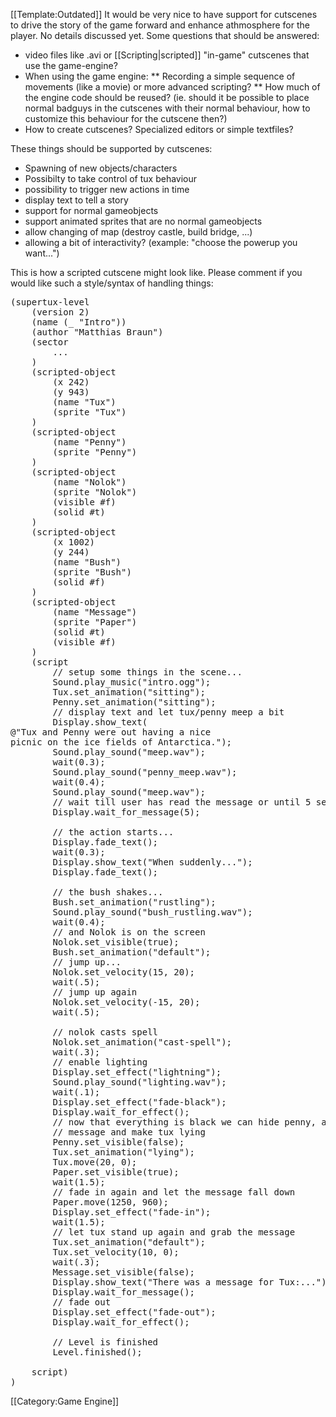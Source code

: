 [[Template:Outdated]]
It would be very nice to have support for cutscenes to drive the story of the game forward and enhance athmosphere for the player. No details discussed yet. Some questions that should be answered:

* video files like .avi or [[Scripting|scripted]] "in-game" cutscenes that use the game-engine?
* When using the game engine:
** Recording a simple sequence of movements (like a movie) or more advanced scripting?
** How much of the engine code should be reused? (ie. should it be possible to place normal badguys in the cutscenes with their normal behaviour, how to customize this behaviour for the cutscene then?)
* How to create cutscenes? Specialized editors or simple textfiles?


These things should be supported by cutscenes:
* Spawning of new objects/characters
* Possibilty to take control of tux behaviour
* possibility to trigger new actions in time
* display text to tell a story
* support for normal gameobjects
* support animated sprites that are no normal gameobjects
* allow changing of map (destroy castle, build bridge, ...)
* allowing a bit of interactivity? (example: "choose the powerup you want...")


This is how a scripted cutscene might look like. Please comment if you would like such a style/syntax of handling things:
<pre>
(supertux-level
    (version 2)
    (name (_ "Intro"))
    (author "Matthias Braun")
    (sector
        ...
    )
    (scripted-object
        (x 242)
        (y 943)
        (name "Tux")
        (sprite "Tux")
    )
    (scripted-object
        (name "Penny")
        (sprite "Penny")
    )
    (scripted-object
        (name "Nolok")
        (sprite "Nolok")
        (visible #f)
        (solid #t)
    )
    (scripted-object
        (x 1002)
        (y 244)
        (name "Bush")
        (sprite "Bush")
        (solid #f)
    )
    (scripted-object
        (name "Message")
        (sprite "Paper")
        (solid #t)
        (visible #f)
    )
    (script
        // setup some things in the scene...
        Sound.play_music("intro.ogg");
        Tux.set_animation("sitting");
        Penny.set_animation("sitting");
        // display text and let tux/penny meep a bit
        Display.show_text(
@"Tux and Penny were out having a nice
picnic on the ice fields of Antarctica.");
        Sound.play_sound("meep.wav");
        wait(0.3);
        Sound.play_sound("penny_meep.wav");
        wait(0.4);
        Sound.play_sound("meep.wav");
        // wait till user has read the message or until 5 secs are over...
        Display.wait_for_message(5);

        // the action starts...
        Display.fade_text();
        wait(0.3);
        Display.show_text("When suddenly...");
        Display.fade_text();

        // the bush shakes...
        Bush.set_animation("rustling");
        Sound.play_sound("bush_rustling.wav");
        wait(0.4);
        // and Nolok is on the screen
        Nolok.set_visible(true);
        Bush.set_animation("default");
        // jump up...
        Nolok.set_velocity(15, 20);
        wait(.5);
        // jump up again
        Nolok.set_velocity(-15, 20);
        wait(.5);

        // nolok casts spell
        Nolok.set_animation("cast-spell");
        wait(.3);
        // enable lighting
        Display.set_effect("lightning");
        Sound.play_sound("lighting.wav");
        wait(.1);
        Display.set_effect("fade-black");
        Display.wait_for_effect();
        // now that everything is black we can hide penny, add the paper
        // message and make tux lying
        Penny.set_visible(false);
        Tux.set_animation("lying");
        Tux.move(20, 0);
        Paper.set_visible(true);
        wait(1.5);
        // fade in again and let the message fall down
        Paper.move(1250, 960);
        Display.set_effect("fade-in");
        wait(1.5);
        // let tux stand up again and grab the message
        Tux.set_animation("default");
        Tux.set_velocity(10, 0);
        wait(.3);
        Message.set_visible(false);
        Display.show_text("There was a message for Tux:...");
        Display.wait_for_message();
        // fade out
        Display.set_effect("fade-out");
        Display.wait_for_effect();

        // Level is finished
        Level.finished();

    script)
)</pre>

[[Category:Game Engine]]
